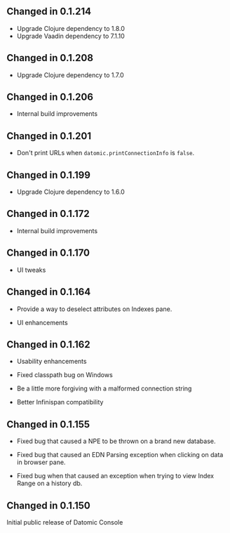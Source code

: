 ## Changed in 0.1.214

* Upgrade Clojure dependency to 1.8.0
* Upgrade Vaadin dependency to 7.1.10

## Changed in 0.1.208

* Upgrade Clojure dependency to 1.7.0

## Changed in 0.1.206

* Internal build improvements

## Changed in 0.1.201

* Don't print URLs when `datomic.printConnectionInfo` is `false`.

## Changed in 0.1.199

* Upgrade Clojure dependency to 1.6.0

## Changed in 0.1.172

* Internal build improvements

## Changed in 0.1.170

* UI tweaks

## Changed in 0.1.164

* Provide a way to deselect attributes on Indexes pane.

* UI enhancements

## Changed in 0.1.162

* Usability enhancements

* Fixed classpath bug on Windows

* Be a little more forgiving with a malformed connection string

* Better Infinispan compatibility

## Changed in 0.1.155

* Fixed bug that caused a NPE to be thrown on a brand new database.

* Fixed bug that caused an EDN Parsing exception when clicking on data in browser pane.

* Fixed bug when that caused an exception when trying to view Index Range on a history db.

## Changed in 0.1.150

Initial public release of Datomic Console
